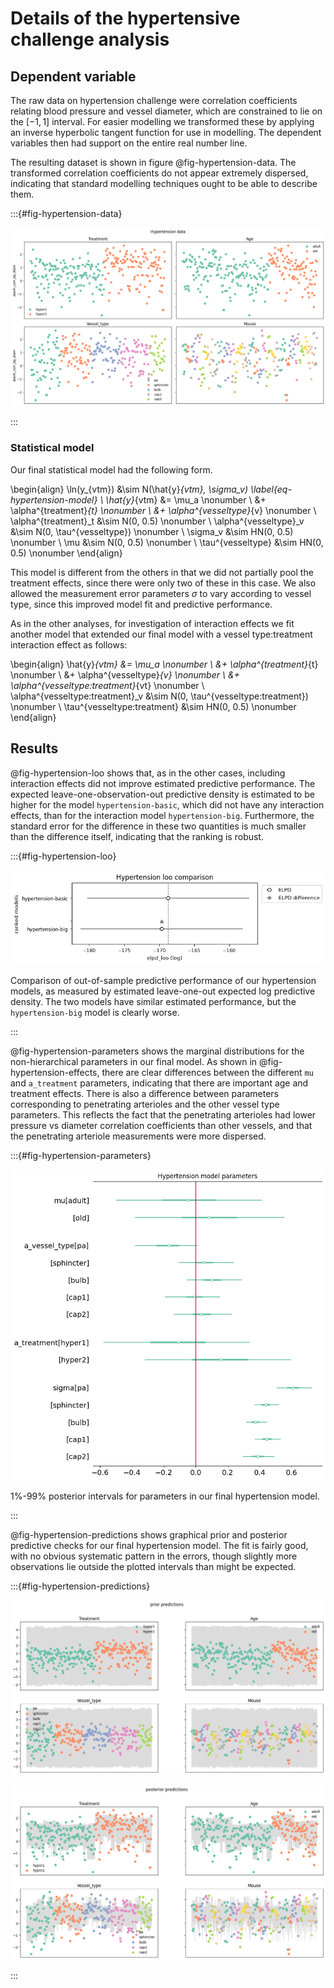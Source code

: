 # Details of the hypertensive challenge analysis

## Dependent variable

The raw data on hypertension challenge were correlation coefficients relating
blood pressure and vessel diameter, which are constrained to lie on the $[-1,
1]$ interval. For easier modelling we transformed these by applying an inverse
hyperbolic tangent function for use in modelling. The dependent variables then
had support on the entire real number line.

The resulting dataset is shown in figure @fig-hypertension-data. The transformed
correlation coefficients do not appear extremely dispersed, indicating that
standard modelling techniques ought to be able to describe them.

:::{#fig-hypertension-data}

![](../plots/hypertension-data.png)

:::

### Statistical model

Our final statistical model had the following form.

\begin{align}
\ln(y_{vtm}) &\sim N(\hat{y}_{vtm}, \sigma_v) \label{eq-hypertension-model} \\
\hat{y}_{vtm} &= \mu_a \nonumber \\
  &+ \alpha^{treatment}_{t} \nonumber \\
  &+ \alpha^{vesseltype}_{v} \nonumber \\
\alpha^{treatment}_t &\sim N(0, 0.5) \nonumber \\
\alpha^{vesseltype}_v &\sim N(0, \tau^{vesseltype}) \nonumber \\
\sigma_v &\sim HN(0, 0.5) \nonumber \\
\mu &\sim N(0, 0.5) \nonumber \\
\tau^{vesseltype} &\sim HN(0, 0.5) \nonumber
\end{align}

This model is different from the others in that we did not partially pool the
treatment effects, since there were only two of these in this case. We also
allowed the measurement error parameters $\sigma$ to vary according to vessel
type, since this improved model fit and predictive performance.

As in the other analyses, for investigation of interaction effects we fit
another model that extended our final model with a vessel type:treatment
interaction effect as follows:

\begin{align}
\hat{y}_{vtm} &= \mu_a \nonumber \\
  &+ \alpha^{treatment}_{t} \nonumber \\
  &+ \alpha^{vesseltype}_{v} \nonumber \\
  &+ \alpha^{vesseltype:treatment}_{vt} \nonumber \\
\alpha^{vesseltype:treatment}_v &\sim N(0, \tau^{vesseltype:treatment}) \nonumber \\
\tau^{vesseltype:treatment} &\sim HN(0, 0.5) \nonumber
\end{align}


## Results

@fig-hypertension-loo shows that, as in the other cases, including interaction
effects did not improve estimated predictive performance. The expected
leave-one-observation-out predictive density is estimated to be higher for the
model `hypertension-basic`, which did not have any interaction effects, than
for the interaction model `hypertension-big`. Furthermore, the standard error
for the difference in these two quantities is much smaller than the difference
itself, indicating that the ranking is robust.

:::{#fig-hypertension-loo}

![](../plots/hypertension-loo.png)

Comparison of out-of-sample predictive performance of our hypertension models,
as measured by estimated leave-one-out expected log predictive density. The
two models have similar estimated performance, but the `hypertension-big` model
is clearly worse.

:::

@fig-hypertension-parameters shows the marginal distributions for
the non-hierarchical parameters in our final model. As shown in
@fig-hypertension-effects, there are clear differences between the different
`mu` and `a_treatment` parameters, indicating that there are important age and
treatment effects. There is also a difference between parameters corresponding
to penetrating arterioles and the other vessel type parameters. This reflects
the fact that the penetrating arterioles had lower pressure vs diameter
correlation coefficients than other vessels, and that the penetrating arteriole
measurements were more dispersed.

:::{#fig-hypertension-parameters}

![](../plots/hypertension-parameters.png)

1%-99% posterior intervals for parameters in our final hypertension model.

:::

@fig-hypertension-predictions shows graphical prior and posterior predictive
checks for our final hypertension model. The fit is fairly good, with no obvious
systematic pattern in the errors, though slightly more observations lie outside
the plotted intervals than might be expected.

:::{#fig-hypertension-predictions}

![](../plots/hypertension-prior-predictive.png)

![](../plots/hypertension-posterior-predictive.png)

:::
